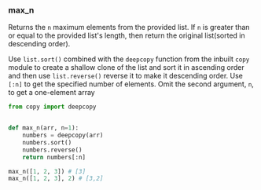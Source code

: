 ### max_n

Returns the `n` maximum elements from the provided list. If `n` is greater than or equal to the provided list's length, then return the original list(sorted in descending order).

Use `list.sort()` combined with the `deepcopy` function from the inbuilt `copy` module to create a shallow clone of the list and sort it in ascending order and then use `list.reverse()` reverse it to make it descending order. Use `[:n]` to get the specified number of elements. Omit the second argument, `n`, to get a one-element array

```python
from copy import deepcopy


def max_n(arr, n=1):
    numbers = deepcopy(arr)
    numbers.sort()
    numbers.reverse()
    return numbers[:n]
```

```python
max_n([1, 2, 3]) # [3]
max_n([1, 2, 3], 2) # [3,2]
```
